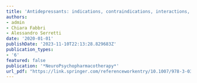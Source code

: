 ```yaml
---
title: 'Antidepressants: indications, contraindications, interactions, and side effects'
authors:
- admin
- Chiara Fabbri
- Alessandro Serretti
date: '2020-01-01'
publishDate: '2023-11-10T22:13:28.829683Z'
publication_types:
- '6'
featured: false
publication: '*NeuroPsychopharmacotherapy*'
url_pdf: "https://link.springer.com/referenceworkentry/10.1007/978-3-030-62059-2_29"
---
```

